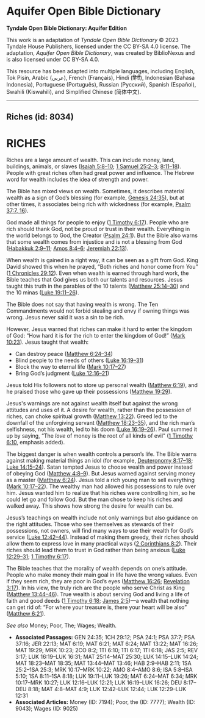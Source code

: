 # Aquifer Open Bible Dictionary

**Tyndale Open Bible Dictionary: Aquifer Edition**

This work is an adaptation of *Tyndale Open Bible Dictionary* © 2023 Tyndale House Publishers, licensed under the CC BY\-SA 4\.0 license. The adaptation, *Aquifer Open Bible Dictionary*, was created by BiblioNexus and is also licensed under CC BY\-SA 4\.0\.

This resource has been adapted into multiple languages, including English, Tok Pisin, Arabic (عربي), French (Français), Hindi (हिंदी), Indonesian (Bahasa Indonesia), Portuguese (Português), Russian (Русский), Spanish (Español), Swahili (Kiswahili), and Simplified Chinese (简体中文).



--------------------------------

## Riches (id: 8034)

RICHES
======

Riches are a large amount of wealth. This can include money, land, buildings, animals, or slaves ([Isaiah 5:8–10](https://ref.ly/Isa5:8-Isa5:10); [1 Samuel 25:2–3](https://ref.ly/1Sam25:2-1Sam25:3); [8:11](https://ref.ly/1Sam8:11-1Sam8:18)[–](https://ref.ly/1Sam8:11-1Sam8:18)[18](https://ref.ly/1Sam8:11-1Sam8:18)). People with great riches often had great power and influence. The Hebrew word for wealth includes the idea of strength and power.

The Bible has mixed views on wealth. Sometimes, it describes material wealth as a sign of God’s blessing (for example, [Genesis 24:35](https://ref.ly/Gen24:35)), but at other times, it associates being rich with wickedness (for example, [Psalm 37:7, 16](https://ref.ly/Ps37:7,Ps37:16)).

God made all things for people to enjoy ([1 Timothy 6:17](https://ref.ly/1Tim6:17)). People who are rich should thank God, not be proud or trust in their wealth. Everything in the world belongs to God, the Creator ([Psalm 24:1](https://ref.ly/Ps24:1)). But the Bible also warns that some wealth comes from injustice and is not a blessing from God ([Habakkuk 2:9–11](https://ref.ly/Hab2:9-Hab2:11); [Amos 8:4–6](https://ref.ly/Amos8:4-Amos8:6); [Jeremiah 22:13](https://ref.ly/Jer22:13)).

When wealth is gained in a right way, it can be seen as a gift from God. King David showed this when he prayed, “Both riches and honor come from You” ([1 Chronicles 29:12](https://ref.ly/1Chr29:12)). Even when wealth is earned through hard work, the Bible teaches that God gives us both our talents and resources. Jesus taught this truth in the parables of the 10 talents ([Matthew 25:14](https://ref.ly/Matt25:14-Matt25:30)[–](https://ref.ly/Matt25:14-Matt25:30)[30](https://ref.ly/Matt25:14-Matt25:30)) and the 10 minas ([Luke 19:11](https://ref.ly/Luke19:11-Luke19:26)[–](https://ref.ly/Luke19:11-Luke19:26)[26](https://ref.ly/Luke19:11-Luke19:26)).

The Bible does not say that having wealth is wrong. The Ten Commandments would not forbid stealing and envy if owning things was wrong. Jesus never said it was a sin to be rich.

However, Jesus warned that riches can make it hard to enter the kingdom of God: “How hard it is for the rich to enter the kingdom of God!” ([Mark 10:23](https://ref.ly/Mark10:23)). Jesus taught that wealth:

* Can destroy peace ([Matthew 6:24](https://ref.ly/Matt6:24-Matt6:34)[–](https://ref.ly/Matt6:24-Matt6:34)[34](https://ref.ly/Matt6:24-Matt6:34))
* Blind people to the needs of others ([Luke 16:19](https://ref.ly/Luke16:19-Luke16:31)[–](https://ref.ly/Luke16:19-Luke16:31)[31](https://ref.ly/Luke16:19-Luke16:31))
* Block the way to eternal life ([Mark 10:17](https://ref.ly/Mark10:17-Mark10:27)[–](https://ref.ly/Mark10:17-Mark10:27)[27](https://ref.ly/Mark10:17-Mark10:27))
* Bring God’s judgment ([Luke 12:16](https://ref.ly/Luke12:16-Luke12:21)[–](https://ref.ly/Luke12:16-Luke12:21)[21](https://ref.ly/Luke12:16-Luke12:21))

Jesus told His followers not to store up personal wealth ([Matthew 6:19](https://ref.ly/Matt6:19)), and he praised those who gave up their possessions ([Matthew 19:29](https://ref.ly/Matt19:29)).

Jesus's warnings are not against wealth itself but against the wrong attitudes and uses of it. A desire for wealth, rather than the possession of riches, can choke spiritual growth ([Matthew 13:22](https://ref.ly/Matt13:22)). Greed led to the downfall of the unforgiving servant ([Matthew 18:23](https://ref.ly/Matt18:23-Matt18:35)[–](https://ref.ly/Matt18:23-Matt18:35)[35](https://ref.ly/Matt18:23-Matt18:35)), and the rich man’s selfishness, not his wealth, led to his doom ([Luke 16:19](https://ref.ly/Luke16:19-Luke16:26)[–](https://ref.ly/Luke16:19-Luke16:26)[26](https://ref.ly/Luke16:19-Luke16:26)). Paul summed it up by saying, “The *love* of money is the root of all kinds of evil” ([1 Timothy 6:10](https://ref.ly/1Tim6:10), emphasis added).

The biggest danger is when wealth controls a person’s life. The Bible warns against making material things an idol (for example, [Deuteronomy 8:17](https://ref.ly/Deut8:17-Deut8:18)[–](https://ref.ly/Deut8:17-Deut8:18)[18](https://ref.ly/Deut8:17-Deut8:18); [Luke 14:15](https://ref.ly/Luke14:15-Luke14:24)[–](https://ref.ly/Luke14:15-Luke14:24)[24](https://ref.ly/Luke14:15-Luke14:24)). Satan tempted Jesus to choose wealth and power instead of obeying God ([Matthew 4:8](https://ref.ly/Matt4:8-Matt4:9)[–](https://ref.ly/Matt4:8-Matt4:9)[9](https://ref.ly/Matt4:8-Matt4:9)). But Jesus warned against serving money as a master ([Matthew 6:24](https://ref.ly/Matt6:24)). Jesus told a rich young man to sell everything ([Mark 10:17](https://ref.ly/Mark10:17-Mark10:22)[–](https://ref.ly/Mark10:17-Mark10:22)[22](https://ref.ly/Mark10:17-Mark10:22)). The wealthy man had allowed his possessions to rule over him. Jesus wanted him to realize that his riches were controlling him, so he could let go and follow God. But the man chose to keep his riches and walked away. This shows how strong the desire for wealth can be.

Jesus’s teachings on wealth include not only warnings but also guidance on the right attitudes. Those who see themselves as stewards of their possessions, not owners, will find many ways to use their wealth for God’s service ([Luke 12:42](https://ref.ly/Luke12:42-Luke12:44)[–](https://ref.ly/Luke12:42-Luke12:44)[44](https://ref.ly/Luke12:42-Luke12:44)). Instead of making them greedy, their riches should allow them to express love in many practical ways ([2 Corinthians 8:2](https://ref.ly/2Cor8:2)). Their riches should lead them to trust in God rather than being anxious ([Luke 12:29](https://ref.ly/Luke12:29-Luke12:31)[–](https://ref.ly/Luke12:29-Luke12:31)[31](https://ref.ly/Luke12:29-Luke12:31); [1 Timothy 6:17](https://ref.ly/1Tim6:17)).

The Bible teaches that the morality of wealth depends on one’s attitude. People who make money their main goal in life have the wrong values. Even if they seem rich, they are poor in God’s eyes ([Matthew 16:26](https://ref.ly/Matt16:26); [Revelation 3:17](https://ref.ly/Rev3:17)). In his view, the truly rich are the people who serve Christ as King ([Matthew 13:44](https://ref.ly/Matt13:44-Matt13:46)[–](https://ref.ly/Matt13:44-Matt13:46)[46](https://ref.ly/Matt13:44-Matt13:46)). True wealth is about serving God and living a life of faith and good deeds ([1 Timothy 6:18](https://ref.ly/1Tim6:18); [James 2:5](https://ref.ly/Jas2:5))—a wealth that nothing can get rid of: “For where your treasure is, there your heart will be also” ([Matthew 6:21](https://ref.ly/Matt6:21)).

*See also* Money; Poor, The; Wages; Wealth.

* **Associated Passages:** GEN 24:35; 1CH 29:12; PSA 24:1; PSA 37:7; PSA 37:16; JER 22:13; MAT 6:19; MAT 6:21; MAT 6:24; MAT 13:22; MAT 16:26; MAT 19:29; MRK 10:23; 2CO 8:2; 1TI 6:10; 1TI 6:17; 1TI 6:18; JAS 2:5; REV 3:17; LUK 16:19–LUK 16:31; MAT 25:14–MAT 25:30; LUK 14:15–LUK 14:24; MAT 18:23–MAT 18:35; MAT 13:44–MAT 13:46; HAB 2:9–HAB 2:11; 1SA 25:2–1SA 25:3; MRK 10:17–MRK 10:22; AMO 8:4–AMO 8:6; ISA 5:8–ISA 5:10; 1SA 8:11–1SA 8:18; LUK 19:11–LUK 19:26; MAT 6:24–MAT 6:34; MRK 10:17–MRK 10:27; LUK 12:16–LUK 12:21; LUK 16:19–LUK 16:26; DEU 8:17–DEU 8:18; MAT 4:8–MAT 4:9; LUK 12:42–LUK 12:44; LUK 12:29–LUK 12:31
* **Associated Articles:** Money (ID: 7194); Poor, the (ID: 7777); Wealth (ID: 9043); Wages (ID: 9025)

